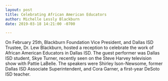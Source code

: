 ```yaml
---
layout: post
title: Celebrating African American Educators
author: Michelle Lessly Blackburn
date: 2019-03-18 14:21:00 -0700

---
```

On February 25th, Blackburn Foundation Vice President, and Dallas ISD Trustee, Dr. Lew Blackburn, hosted a reception to celebrate the work of African American Educators in Dallas ISD. The guest performer was Dallas ISD student, Skye Turner, recently seen on the Steve Harvey television show with Pattie LaBelle. The speakers were Shirley Ison-Newsome, former Dallas ISD Associate Superintendent, and Cora Garner, a first-year DeSoto ISD teacher.